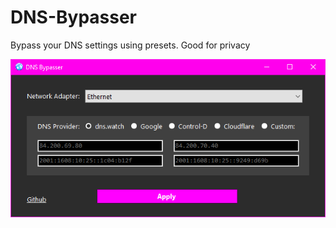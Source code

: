 # DNS-Bypasser
Bypass your DNS settings using presets. Good for privacy

![image](https://github.com/anonwins/DNS-Bypasser/blob/master/screenshot-v1.0.1.png)

